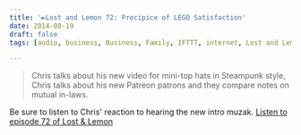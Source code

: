 ```yaml
---
title: '►Lost and Lemon 72: Precipice of LEGO Satisfaction'
date: 2014-08-19
draft: false
tags: [audio, business, Business, Family, IFTTT, internet, Lost and Lemon, Podcasting]

---
```


> Chris talks about his new video for mini-top hats in Steampunk style, Chris talks about his new Patreon patrons and they compare notes on mutual in-laws.

Be sure to listen to Chris' reaction to hearing the new intro muzak. [Listen to episode 72 of Lost & Lemon](http://goodstuff.fm/ll/72)